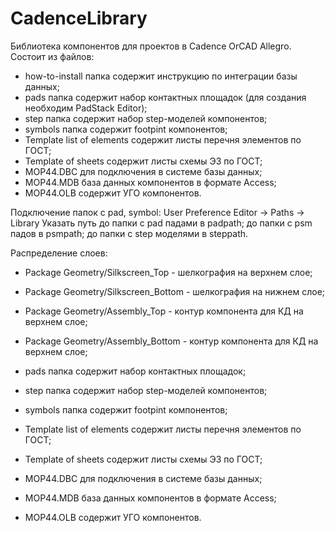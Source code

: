 # CadenceLibrary
Библиотека компонентов для проектов в Cadence OrCAD Allegro.
Состоит из файлов:
- how-to-install папка содержит инструкцию по интеграции базы данных;
- pads папка содержит набор контактных площадок (для создания необходим PadStack Editor);
- step папка содержит набор step-моделей компонентов; 
- symbols папка содержит footpint компонентов;
- Template list of elements содержит листы перечня элементов по ГОСТ;
- Template of sheets содержит листы схемы Э3 по ГОСТ;
- MOP44.DBC для подключения в системе базы данных;
- MOP44.MDB база данных компонентов в формате Access;
- MOP44.OLB содержит УГО компонентов.

Подключение папок с pad, symbol:
User Preference Editor -> Paths -> Library
Указать путь до папки с pad падами в padpath;
             до папки с psm падов в psmpath;
             до папки с step моделями в steppath.

Распределение слоев:
- Package Geometry/Silkscreen_Top - шелкография на верхнем слое;
- Package Geometry/Silkscreen_Bottom - шелкография на нижнем слое;
- Package Geometry/Assembly_Top - контур компонента для КД на верхнем слое;
- Package Geometry/Assembly_Bottom - контур компонента для КД на верхнем слое;

- pads папка содержит набор контактных площадок;
- step папка содержит набор step-моделей компонентов; 
- symbols папка содержит footpint компонентов;
- Template list of elements содержит листы перечня элементов по ГОСТ;
- Template of sheets содержит листы схемы Э3 по ГОСТ;
- MOP44.DBC для подключения в системе базы данных;
- MOP44.MDB база данных компонентов в формате Access;
- MOP44.OLB содержит УГО компонентов.
